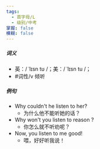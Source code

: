 ```yaml
---
tags:
  - 首字母/L
  - 级别/中考
掌握: false
模糊: false
---
```

##### 词义
- 英：/ ˈlɪsn tʊ /；美：/ ˈlɪsn tu /；
- #词性/v  倾听
##### 例句
- Why couldn't he listen to her?
	- 为什么他不能听她的话？
- Why won't you listen to reason ?
	- 你怎么就不听劝呢？
- Now, you listen to me good!
	- 喂，好好听我说！
